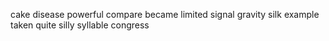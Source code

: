 cake disease powerful compare became limited signal gravity silk example taken quite silly syllable congress